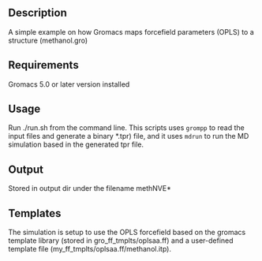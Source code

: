 ## Description
A simple example on how Gromacs maps forcefield parameters (OPLS) to a structure (methanol.gro)

## Requirements
Gromacs 5.0 or later version installed

## Usage
Run ./run.sh from the command line. This scripts uses ``grompp`` to read the input files and generate a binary *.tpr) file, and it uses ``mdrun`` to
run the MD simulation based in the generated tpr file. 

## Output
Stored in output dir under the filename methNVE*

## Templates
The simulation is setup to use the OPLS forcefield based on the gromacs template library (stored in gro_ff_tmplts/oplsaa.ff) and a user-defined template file (my_ff_tmplts/oplsaa.ff/methanol.itp).
